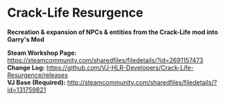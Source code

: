 # Crack-Life Resurgence
**Recreation & expansion of NPCs & entities from the Crack-Life mod into Garry's Mod**

**Steam Workshop Page:** https://steamcommunity.com/sharedfiles/filedetails/?id=2691157473   
**Change Log:** https://github.com/VJ-HLR-Developers/Crack-Life-Resurgence/releases   
**VJ Base (Required):** http://steamcommunity.com/sharedfiles/filedetails/?id=131759821   

